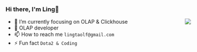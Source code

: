 ### Hi there, I'm Ling👋

<img align="right" src="https://github-readme-stats.vercel.app/api?username=lingtaolf&show_icons=true&icon_color=CE1D2D&text_color=718096&bg_color=ffffff&hide_title=true" />


- 🔭 I’m currently focusing on OLAP & Clickhouse
- :hammer: OLAP developer
- 📫 How to reach me `lingtaolf@gmail.com`
- ⚡ Fun fact `Dota2 & Coding`
<!--
**lingtaolf/lingtaolf** is a ✨ _special_ ✨ repository because its `README.md` (this file) appears on your GitHub profile.

Here are some ideas to get you started:

- 🔭 I’m currently working on ...
- 🌱 I’m currently learning ...
- 👯 I’m looking to collaborate on ...
- 🤔 I’m looking for help with ...
- 💬 Ask me about ...
- 📫 How to reach me: ...
- 😄 Pronouns: ...
- ⚡ Fun fact: ...
-->
